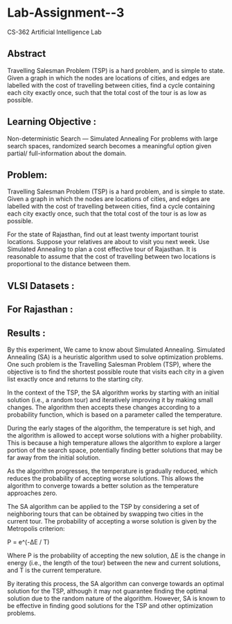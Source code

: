 # Lab-Assignment--3
CS-362 Artificial Intelligence Lab 

## Abstract
Travelling Salesman Problem (TSP) is a hard problem, and is simple to state. Given a graph in which the nodes
are locations of cities, and edges are labelled with the cost of
travelling between cities, find a cycle containing each city exactly
once, such that the total cost of the tour is as low as possible.
## Learning Objective : 
Non-deterministic Search — Simulated Annealing For problems with large search spaces,
randomized search becomes a meaningful option given partial/
full-information about the domain.

## Problem:
Travelling Salesman Problem (TSP) is a hard problem, and is simple to state.  Given a  graph in which the nodes are locations of cities, and edges are labelled with the cost of travelling between cities,  find a cycle containing each city exactly once, such that the total cost of the tour is as low as possible.

For the state of Rajasthan, find out at least twenty important tourist locations.  Suppose your relatives are about to visit you next week.  Use Simulated Annealing to plan a cost effective tour of Rajasthan.  It is reasonable to assume that the cost of travelling between two locations is proportional to the distance between them.


## VLSI Datasets :

## For Rajasthan :

## Results :

By this experiment, We came to know about Simulated Annealing.
Simulated Annealing (SA) is a heuristic algorithm used to solve optimization problems. One such problem is the Travelling Salesman Problem (TSP), where the objective is to find the shortest possible route that visits each city in a given list exactly once and returns to the starting city.

In the context of the TSP, the SA algorithm works by starting with an initial solution (i.e., a random tour) and iteratively improving it by making small changes. The algorithm then accepts these changes according to a probability function, which is based on a parameter called the temperature.

During the early stages of the algorithm, the temperature is set high, and the algorithm is allowed to accept worse solutions with a higher probability. This is because a high temperature allows the algorithm to explore a larger portion of the search space, potentially finding better solutions that may be far away from the initial solution.

As the algorithm progresses, the temperature is gradually reduced, which reduces the probability of accepting worse solutions. This allows the algorithm to converge towards a better solution as the temperature approaches zero.

The SA algorithm can be applied to the TSP by considering a set of neighboring tours that can be obtained by swapping two cities in the current tour. The probability of accepting a worse solution is given by the Metropolis criterion:

P = e^(-ΔE / T)

Where P is the probability of accepting the new solution, ΔE is the change in energy (i.e., the length of the tour) between the new and current solutions, and T is the current temperature.

By iterating this process, the SA algorithm can converge towards an optimal solution for the TSP, although it may not guarantee finding the optimal solution due to the random nature of the algorithm. However, SA is known to be effective in finding good solutions for the TSP and other optimization problems.
